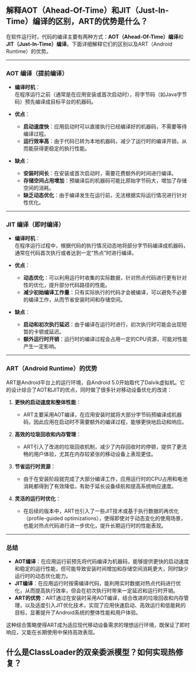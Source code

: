 ## 解释AOT（Ahead-Of-Time）和JIT（Just-In-Time）编译的区别，ART的优势是什么？

在软件运行时，代码的编译主要有两种方式：**AOT（Ahead-Of-Time）编译**和**JIT（Just-In-Time）编译**。下面详细解释它们的区别以及ART（Android Runtime）的优势。

---

### AOT 编译（提前编译）

- **编译时机**：  
  在程序运行之前（通常是在应用安装或首次启动时），将字节码（如Java字节码）预先编译成目标平台的机器码。

- **优点**：  
  - **启动速度快**：应用启动时可以直接执行已经编译好的机器码，不需要等待编译过程。  
  - **运行效率高**：由于代码已转为本地机器码，减少了运行时的编译开销，从而能获得更稳定的执行性能。

- **缺点**：  
  - **安装时间长**：在安装或首次启动时，需要花费额外的时间进行编译。  
  - **存储空间占用增加**：预编译后的机器码可能比原始字节码大，增加了存储空间的消耗。  
  - **缺乏动态优化**：由于编译发生在运行前，无法根据实际运行情况进行针对性优化。

---

### JIT 编译（即时编译）

- **编译时机**：  
  在程序运行过程中，根据代码的执行情况动态地将部分字节码编译成机器码，通常在代码首次执行或者达到一定“热点”时进行编译。

- **优点**：  
  - **动态优化**：可以利用运行时收集的实际数据，针对热点代码进行更有针对性的优化，提升部分代码路径的性能。  
  - **减少初始编译工作量**：只有实际执行的代码才会被编译，可以避免不必要的编译工作，从而节省安装时间和存储空间。

- **缺点**：  
  - **启动和初次执行延迟**：由于编译在运行时进行，初次执行时可能会出现短暂的卡顿或延迟。  
  - **额外运行时开销**：运行时的编译过程会占用一定的CPU资源，可能对性能产生一定影响。

---

### ART（Android Runtime）的优势

ART是Android平台上的运行环境，自Android 5.0开始取代了Dalvik虚拟机。它的设计综合了AOT和JIT的优点，同时做了很多针对移动设备优化的改进：

1. **更快的启动速度和整体性能**：  
   - ART主要采用AOT编译，在应用安装时就将大部分字节码预编译成机器码，因此应用在启动时不需要额外的编译过程，能够更快地启动和响应。
   
2. **高效的垃圾回收和内存管理**：  
   - ART引入了改进的垃圾回收机制，减少了内存回收时的停顿，提供了更流畅的用户体验，尤其在内存较紧张的移动设备上表现更佳。

3. **节省运行时资源**：  
   - 由于在安装阶段就完成了大部分编译工作，应用运行时的CPU占用和电池消耗都得到了有效降低，有助于延长设备续航和提高系统响应速度。

4. **灵活的运行时优化**：  
   - 在后续的版本中，ART也引入了一些JIT技术或基于执行数据的再优化（profile-guided optimizations），使得即使对于动态变化的使用场景，也能对热点代码进行进一步优化，提升长期运行时的性能表现。

---

### 总结

- **AOT编译**：在应用运行前预先将代码编译为机器码，能够提供更快的启动速度和稳定的运行性能，但可能导致安装时间增加和存储空间消耗更大，同时缺少运行时的动态优化能力。
- **JIT编译**：在应用运行时按需编译代码，能利用实时数据对热点代码进行优化，从而提高执行效率，但会在初次执行时带来一定延迟和运行时开销。
- **ART的优势**：ART通过在安装时采用AOT编译，结合改进的垃圾回收和内存管理，以及适度引入JIT优化技术，实现了应用快速启动、高效运行和低能耗的目标，显著提升了Android系统的整体性能和用户体验。

这种综合策略使得ART成为适应现代移动设备需求的理想运行环境，既保证了即时响应，又能在长期使用中保持高效表现。



## 什么是ClassLoader的双亲委派模型？如何实现热修复？